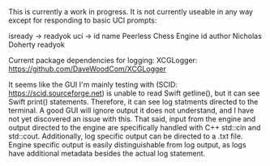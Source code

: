 This is currently a work in progress. It is not currently useable in any way except for responding to basic UCI prompts:

isready ->    readyok
uci ->        id name Peerless Chess Engine
              id author Nicholas Doherty
              readyok

Current package dependencies for logging: 
XCGLogger: https://github.com/DaveWoodCom/XCGLogger

It seems like the GUI I'm mainly testing with (SCID: https://scid.sourceforge.net) is unable to read Swift getline(), but it can see Swift print() statements. Therefore, it can see log statments directed to the terminal. A good GUI will ignore output it does not understand, and I have not yet discovered an issue with this. 
That said, input from the engine and output directed to the engine are specifically handled with C++ std::cin and std::cout. Additionally, log specific output can be directed to a .txt file. 
Engine specific output is easily distinguishable from log output, as logs have additional metadata besides the actual log statement.
